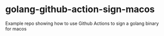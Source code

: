 # golang-github-action-sign-macos
Example repo showing how to use Github Actions to sign a golang binary for macos
